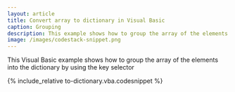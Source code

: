 ```yaml
---
layout: article
title: Convert array to dictionary in Visual Basic
caption: Grouping
description: This example shows how to group the array of the elements into the dictionary by using the key selector in Visual Basic
image: /images/codestack-snippet.png
---
```

This Visual Basic example shows how to group the array of the elements into the dictionary by using the key selector

{% include_relative to-dictionary.vba.codesnippet %}
